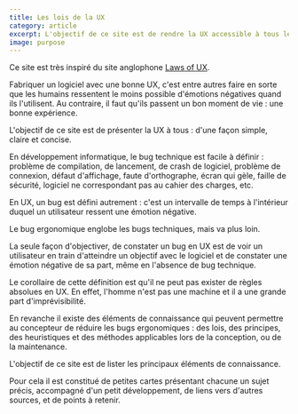 ```yaml
---
title: Les lois de la UX
category: article
excerpt: L'objectif de ce site est de rendre la UX accessible à tous les francophones en énumérant les lois de la UX.
image: purpose
---
```


Ce site est très inspiré du site anglophone [Laws of UX](https://lawsofux.com/).

Fabriquer un logiciel avec une bonne UX, c'est entre autres faire en sorte que
les humains ressentent le moins possible d'émotions négatives quand ils
l'utilisent. Au contraire, il faut qu'ils passent un bon moment de vie : une
bonne expérience.

L'objectif de ce site est de présenter la UX à tous : d'une façon simple, claire
et concise.

En développement informatique, le bug technique est facile à définir : problème
de compilation, de lancement, de crash de logiciel, problème de connexion,
défaut d'affichage, faute d'orthographe, écran qui gèle, faille de sécurité,
logiciel ne correspondant pas au cahier des charges, etc.

En UX, un bug est défini autrement : c'est un intervalle de temps à l'intérieur
duquel un utilisateur ressent une émotion négative.

Le bug ergonomique englobe les bugs techniques, mais va plus loin.

La seule façon d'objectiver, de constater un bug en UX est de voir un
utilisateur en train d'atteindre un objectif avec le logiciel et de constater
une émotion négative de sa part, même en l'absence de bug technique.

Le corollaire de cette définition est qu'il ne peut pas exister de règles
absolues en UX. En effet, l'homme n'est pas une machine et il a une grande part
d'imprévisibilité.

En revanche il existe des éléments de connaissance qui peuvent permettre au
concepteur de réduire les bugs ergonomiques : des lois, des principes, des
heuristiques et des méthodes applicables lors de la conception, ou de la
maintenance.

L'objectif de ce site est de lister les principaux éléments de connaissance.

Pour cela il est constitué de petites cartes présentant chacune un sujet précis,
accompagné d'un petit développement, de liens vers d'autres sources, et de
points à retenir.
